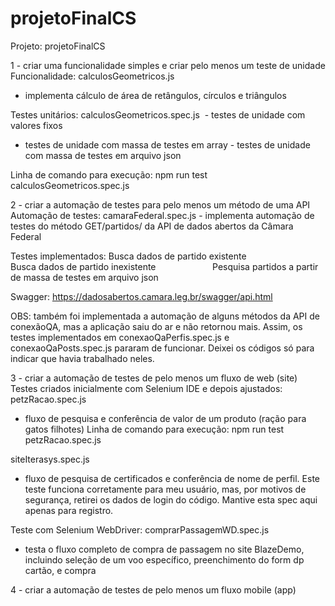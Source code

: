# projetoFinalCS
Projeto: projetoFinalCS

1 - criar uma funcionalidade simples e criar pelo menos um teste de unidade
Funcionalidade: calculosGeometricos.js 
- implementa cálculo de área de retângulos, círculos e triângulos

Testes unitários: calculosGeometricos.spec.js 
- testes de unidade com valores fixos
- testes de unidade com massa de testes em array
- testes de unidade com massa de testes em arquivo json

Linha de comando para execução: npm run test calculosGeometricos.spec.js 


2 - criar a automação de testes para pelo menos um método de uma API
Automação de testes: camaraFederal.spec.js 
- implementa automação de testes do método GET/partidos/<id partido> da API de dados abertos da Câmara Federal

Testes implementados: Busca dados de partido existente
                      Busca dados de partido inexistente
                      Pesquisa partidos a partir de massa de testes em arquivo json
                      
Swagger: https://dadosabertos.camara.leg.br/swagger/api.html

OBS: também foi implementada a automação de alguns métodos da API de conexãoQA, mas a aplicação saiu do ar e não retornou mais.
Assim, os testes implementados em conexaoQaPerfis.spec.js e conexaoQaPosts.spec.js pararam de funcionar.
Deixei os códigos só para indicar que havia trabalhado neles.


3 - criar a automação de testes de pelo menos um fluxo de web (site)
Testes criados inicialmente com Selenium IDE e depois ajustados:
petzRacao.spec.js 
- fluxo de pesquisa e conferência de valor de um produto (ração para gatos filhotes)
Linha de comando para execução: npm run test petzRacao.spec.js

siteIterasys.spec.js 
- fluxo de pesquisa de certificados e conferência de nome de perfil. 
Este teste funciona corretamente para meu usuário, mas, por motivos de segurança, retirei os dados de login do código.
Mantive esta spec aqui apenas para registro.

Teste com Selenium WebDriver:
comprarPassagemWD.spec.js
- testa o fluxo completo de compra de passagem no site BlazeDemo, incluindo seleção de um voo específico, preenchimento do form dp cartão, e compra
  

4 - criar a automação de testes de pelo menos um fluxo mobile (app)
